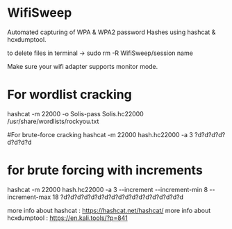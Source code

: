 # WifiSweep
Automated capturing of WPA & WPA2 password Hashes using hashcat & hcxdumptool.

to delete files in terminal -> sudo rm -R WifiSweep/session name

Make sure your wifi adapter supports monitor mode. 

# For wordlist cracking
hashcat -m 22000 -o Solis-pass Solis.hc22000 /usr/share/wordlists/rockyou.txt

#For brute-force cracking
hashcat -m 22000 hash.hc22000 -a 3 ?d?d?d?d?d?d?d?d

# for brute forcing with increments 
hashcat -m 22000 hash.hc22000 -a 3 --increment --increment-min 8 --increment-max 18 ?d?d?d?d?d?d?d?d?d?d?d?d?d?d?d?d?d?d

more info about hashcat : https://hashcat.net/hashcat/
more info about hcxdumptool : https://en.kali.tools/?p=841
